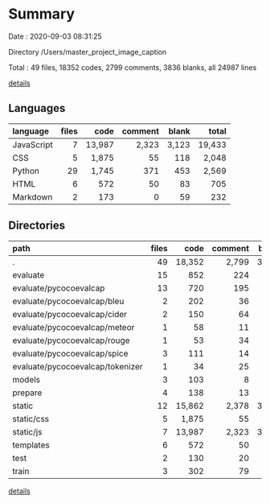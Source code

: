 # Summary

Date : 2020-09-03 08:31:25

Directory /Users/master_project_image_caption

Total : 49 files,  18352 codes, 2799 comments, 3836 blanks, all 24987 lines

[details](details.md)

## Languages
| language | files | code | comment | blank | total |
| :--- | ---: | ---: | ---: | ---: | ---: |
| JavaScript | 7 | 13,987 | 2,323 | 3,123 | 19,433 |
| CSS | 5 | 1,875 | 55 | 118 | 2,048 |
| Python | 29 | 1,745 | 371 | 453 | 2,569 |
| HTML | 6 | 572 | 50 | 83 | 705 |
| Markdown | 2 | 173 | 0 | 59 | 232 |

## Directories
| path | files | code | comment | blank | total |
| :--- | ---: | ---: | ---: | ---: | ---: |
| . | 49 | 18,352 | 2,799 | 3,836 | 24,987 |
| evaluate | 15 | 852 | 224 | 239 | 1,315 |
| evaluate/pycocoevalcap | 13 | 720 | 195 | 207 | 1,122 |
| evaluate/pycocoevalcap/bleu | 2 | 202 | 36 | 75 | 313 |
| evaluate/pycocoevalcap/cider | 2 | 150 | 64 | 34 | 248 |
| evaluate/pycocoevalcap/meteor | 1 | 58 | 11 | 14 | 83 |
| evaluate/pycocoevalcap/rouge | 1 | 53 | 34 | 19 | 106 |
| evaluate/pycocoevalcap/spice | 3 | 111 | 14 | 28 | 153 |
| evaluate/pycocoevalcap/tokenizer | 1 | 34 | 25 | 11 | 70 |
| models | 3 | 103 | 8 | 35 | 146 |
| prepare | 4 | 138 | 13 | 23 | 174 |
| static | 12 | 15,862 | 2,378 | 3,241 | 21,481 |
| static/css | 5 | 1,875 | 55 | 118 | 2,048 |
| static/js | 7 | 13,987 | 2,323 | 3,123 | 19,433 |
| templates | 6 | 572 | 50 | 83 | 705 |
| test | 2 | 130 | 20 | 31 | 181 |
| train | 3 | 302 | 79 | 82 | 463 |

[details](details.md)